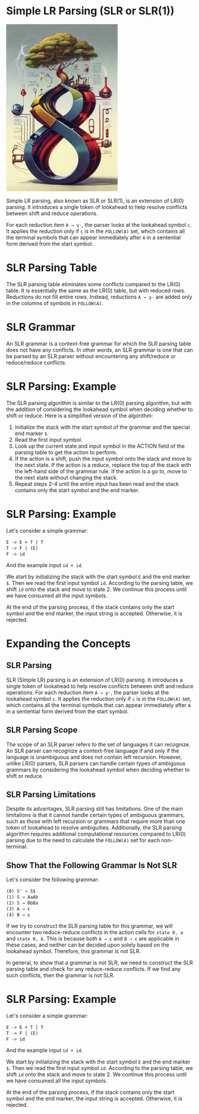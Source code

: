 # Simple LR Parsing (SLR or SLR(1))

<img src="../pictures/compiler.jpg" width="300" class="center"/>


Simple LR parsing, also known as SLR or SLR(1), is an extension of LR(0) parsing. It introduces a single token of lookahead to help resolve conflicts between shift and reduce operations. 

For each reduction item `A → γ·`, the parser looks at the lookahead symbol `c`. It applies the reduction only if `c` is in the `FOLLOW(A)` set, which contains all the terminal symbols that can appear immediately after `A` in a sentential form derived from the start symbol.

# SLR Parsing Table

The SLR parsing table eliminates some conflicts compared to the LR(0) table. It is essentially the same as the LR(0) table, but with reduced rows. Reductions do not fill entire rows. Instead, reductions `A → γ·` are added only in the columns of symbols in `FOLLOW(A)`.

# SLR Grammar

An SLR grammar is a context-free grammar for which the SLR parsing table does not have any conflicts. In other words, an SLR grammar is one that can be parsed by an SLR parser without encountering any shift/reduce or reduce/reduce conflicts.

# SLR Parsing: Example

The SLR parsing algorithm is similar to the LR(0) parsing algorithm, but with the addition of considering the lookahead symbol when deciding whether to shift or reduce. Here is a simplified version of the algorithm:

1. Initialize the stack with the start symbol of the grammar and the special end marker `$`.
2. Read the first input symbol.
3. Look up the current state and input symbol in the ACTION field of the parsing table to get the action to perform.
4. If the action is a shift, push the input symbol onto the stack and move to the next state. If the action is a reduce, replace the top of the stack with the left-hand side of the grammar rule. If the action is a go to, move to the next state without changing the stack.
5. Repeat steps 2-4 until the entire input has been read and the stack contains only the start symbol and the end marker.

# SLR Parsing: Example

Let's consider a simple grammar:

```
E -> E + T | T
T -> F | (E)
F -> id
```

And the example input `id + id`.

We start by initializing the stack with the start symbol `E` and the end marker `$`. Then we read the first input symbol `id`. According to the parsing table, we shift `id` onto the stack and move to state 2. We continue this process until we have consumed all the input symbols.

At the end of the parsing process, if the stack contains only the start symbol and the end marker, the input string is accepted. Otherwise, it is rejected.

# Expanding the Concepts

## SLR Parsing

SLR (Simple LR) parsing is an extension of LR(0) parsing. It introduces a single token of lookahead to help resolve conflicts between shift and reduce operations. For each reduction item `A → γ·`, the parser looks at the lookahead symbol `c`. It applies the reduction only if `c` is in the `FOLLOW(A)` set, which contains all the terminal symbols that can appear immediately after `A` in a sentential form derived from the start symbol.

## SLR Parsing Scope

The scope of an SLR parser refers to the set of languages it can recognize. An SLR parser can recognize a context-free language if and only if the language is unambiguous and does not contain left recursion. However, unlike LR(0) parsers, SLR parsers can handle certain types of ambiguous grammars by considering the lookahead symbol when deciding whether to shift or reduce.

## SLR Parsing Limitations

Despite its advantages, SLR parsing still has limitations. One of the main limitations is that it cannot handle certain types of ambiguous grammars, such as those with left recursion or grammars that require more than one token of lookahead to resolve ambiguities. Additionally, the SLR parsing algorithm requires additional computational resources compared to LR(0) parsing due to the need to calculate the `FOLLOW(A)` set for each non-terminal.

## Show That the Following Grammar Is Not SLR

Let's consider the following grammar:

```
(0) S' → S$
(1) S → AaAb
(2) S → BbBa
(3) A → ε
(4) B → ε
```

If we try to construct the SLR parsing table for this grammar, we will encounter two reduce-reduce conflicts in the action cells for `state 0, a` and `state 0, b`. This is because both `A → ε` and `B → ε` are applicable in these cases, and neither can be decided upon solely based on the lookahead symbol. Therefore, this grammar is not SLR.

In general, to show that a grammar is not SLR, we need to construct the SLR parsing table and check for any reduce-reduce conflicts. If we find any such conflicts, then the grammar is not SLR.

# SLR Parsing: Example

Let's consider a simple grammar:

```
E -> E + T | T
T -> F | (E)
F -> id
```

And the example input `id + id`.

We start by initializing the stack with the start symbol `E` and the end marker `$`. Then we read the first input symbol `id`. According to the parsing table, we shift `id` onto the stack and move to state 2. We continue this process until we have consumed all the input symbols.

At the end of the parsing process, if the stack contains only the start symbol and the end marker, the input string is accepted. Otherwise, it is rejected.

